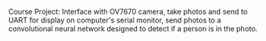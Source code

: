 Course Project: Interface with OV7670 camera, take photos and send to UART for display on computer's serial monitor, send photos to a convolutional neural network designed to detect if a person is in the photo.